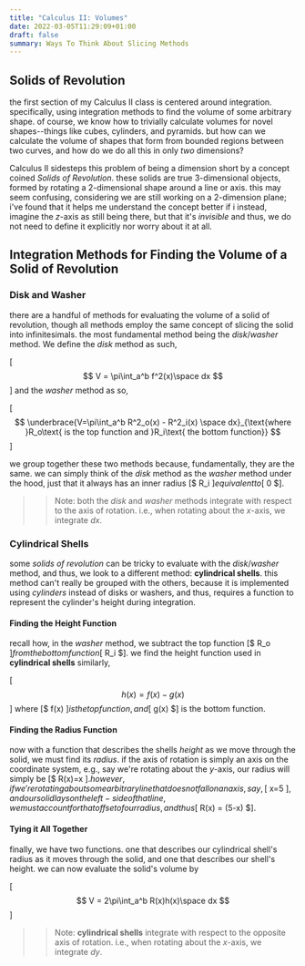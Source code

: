 ```yaml
---
title: "Calculus II: Volumes"
date: 2022-03-05T11:29:09+01:00
draft: false
summary: Ways To Think About Slicing Methods
---
```


## Solids of Revolution

the first section of my Calculus II class is centered around integration. specifically, using integration methods to find the volume of some arbitrary shape. of course, we know how to trivially calculate volumes for novel shapes--things like cubes, cylinders, and pyramids. but how can we calculate the volume of shapes that form from bounded regions between two curves, and how do we do all this in only _two_ dimensions?

Calculus II sidesteps this problem of being a dimension short by a concept coined _Solids of Revolution_. these solids are true 3-dimensional objects, formed by rotating a 2-dimensional shape around a line or axis. this may seem confusing, considering we are still working on a 2-dimension plane; i've found that it helps me understand the concept better if i instead, imagine the _z_-axis as still being there, but that it's _invisible_ and thus, we do not need to define it explicitly nor worry about it at all.

## Integration Methods for Finding the Volume of a Solid of Revolution

### Disk and Washer

there are a handful of methods for evaluating the volume of a solid of revolution, though all methods employ the same concept of slicing the solid into infinitesimals. the most fundamental method being the _disk_/_washer_ method. We define the _disk_ method as such,

[$$ V = \pi\int_a^b f^2(x)\space dx $$]
and the _washer_ method as so,

[$$ \underbrace{V=\pi\int_a^b R^2_o(x) - R^2_i(x) \space dx}_{\text{where }R_o\text{ is the top function and }R_i\text{ the bottom function}} $$]

we group together these two methods because, fundamentally, they are the same. we can simply think of the _disk_ method as the _washer_ method under the hood, just that it always has an inner radius [$ R_i $] equivalent to [$ 0 $].

> > Note: both the _disk_ and _washer_ methods integrate with respect to the axis of rotation. i.e., when rotating about the _x_-axis, we integrate _dx_.

### Cylindrical Shells

some _solids of revolution_ can be tricky to evaluate with the _disk_/_washer_ method, and thus, we look to a different method: **cylindrical shells**. this method can't really be grouped with the others, because it is implemented using _cylinders_ instead of disks or washers, and thus, requires a function to represent the cylinder's height during integration.

#### Finding the Height Function

recall how, in the _washer_ method, we subtract the top function [$ R_o $] from the bottom function [$ R_i $]. we find the height function used in **cylindrical shells** similarly,

[$$ h(x)=f(x)-g(x) $$]
where [$ f(x) $] is the top function, and [$ g(x) $] is the bottom function.

#### Finding the Radius Function

now with a function that describes the shells _height_ as we move through the solid, we must find its _radius_. if the axis of rotation is simply an axis on the coordinate system, e.g., say we're rotating about the _y_-axis, our radius will simply be [$ R(x)=x $]. however, if we're rotating about some arbitrary line that does not fall on an axis, say, [$ x=5 $], and our solid lays on the left-side of that line, we must account for that offset of our radius, and thus [$ R(x) = (5-x) $].

#### Tying it All Together

finally, we have two functions. one that describes our cylindrical shell's radius as it moves through the solid, and one that describes our shell's height. we can now evaluate the solid's volume by

[$$ V = 2\pi\int_a^b R(x)h(x)\space dx $$]

>> Note: __cylindrical shells__ integrate with respect to the opposite axis of rotation. i.e., when rotating about the _x_-axis, we integrate _dy_.